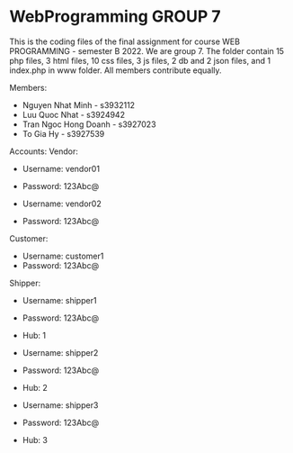 # WebProgramming GROUP 7

This is the coding files of the final assignment for course WEB PROGRAMMING - semester B 2022. 
We are group 7.
The folder contain 15 php files, 3 html files, 10 css files, 3 js files, 2 db and 2 json files, and 1 index.php in www folder.
All members contribute equally.

Members: 
- Nguyen Nhat Minh - s3932112
- Luu Quoc Nhat - s3924942
- Tran Ngoc Hong Doanh - s3927023
- To Gia Hy - s3927539


Accounts:
Vendor: 
- Username: vendor01
- Password: 123Abc@

- Username: vendor02
- Password: 123Abc@

Customer:
- Username: customer1
- Password: 123Abc@

Shipper:
- Username: shipper1
- Password: 123Abc@
- Hub: 1

- Username: shipper2
- Password: 123Abc@
- Hub: 2

- Username: shipper3
- Password: 123Abc@
- Hub: 3